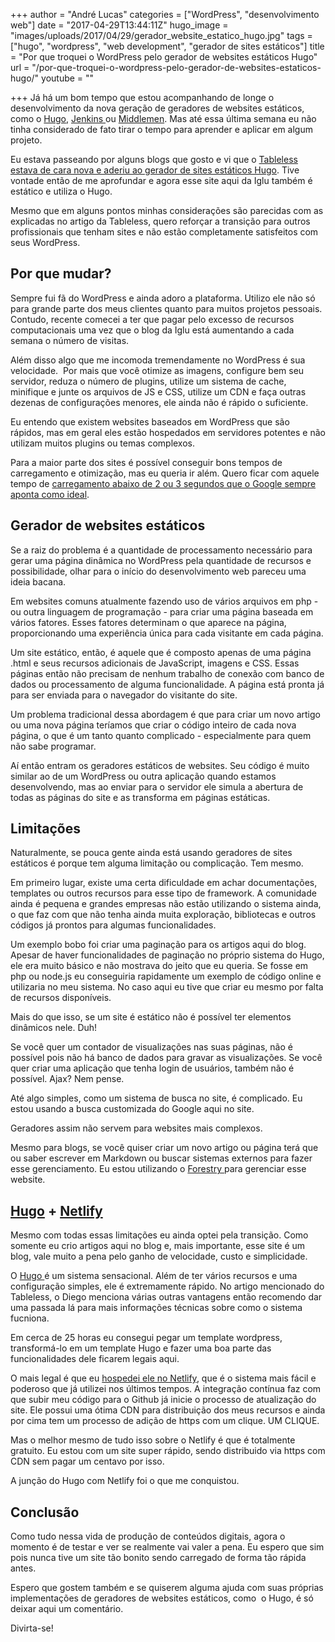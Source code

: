 +++
author = "André Lucas"
categories = ["WordPress", "desenvolvimento web"]
date = "2017-04-29T13:44:11Z"
hugo_image = "images/uploads/2017/04/29/gerador_website_estatico_hugo.jpg"
tags = ["hugo", "wordpress", "web development", "gerador de sites estáticos"]
title = "Por que troquei o WordPress pelo gerador de websites estáticos Hugo"
url = "/por-que-troquei-o-wordpress-pelo-gerador-de-websites-estaticos-hugo/"
youtube = ""

+++
Já há um bom tempo que estou acompanhando de longe o desenvolvimento da nova geração de geradores de websites estáticos, como o [Hugo](https://gohugo.io/), [Jenkins ](https://jenkins.io/)ou [Middlemen](https://middlemanapp.com/). Mas até essa última semana eu não tinha considerado de fato tirar o tempo para aprender e aplicar em algum projeto.

Eu estava passeando por alguns blogs que gosto e vi que o [Tableless estava de cara nova e aderiu ao gerador de sites estáticos Hugo](https://tableless.com.br/site-tableless-estatico/). Tive vontade então de me aprofundar e agora esse site aqui da Iglu também é estático e utiliza o Hugo.

Mesmo que em alguns pontos minhas considerações são parecidas com as explicadas no artigo da Tableless, quero reforçar a transição para outros profissionais que tenham sites e não estão completamente satisfeitos com seus WordPress.

## Por que mudar?

Sempre fui fã do WordPress e ainda adoro a plataforma. Utilizo ele não só para grande parte dos meus clientes quanto para muitos projetos pessoais. Contudo, recente comecei a ter que pagar pelo excesso de recursos computacionais uma vez que o blog da Iglu está aumentando a cada semana o número de visitas.

Além disso algo que me incomoda tremendamente no WordPress é sua velocidade.  Por mais que você otimize as imagens, configure bem seu servidor, reduza o número de plugins, utilize um sistema de cache, minifique e junte os arquivos de JS e CSS, utilize um CDN e faça outras dezenas de configurações menores, ele ainda não é rápido o suficiente.

Eu entendo que existem websites baseados em WordPress que são rápidos, mas em geral eles estão hospedados em servidores potentes e não utilizam muitos plugins ou temas complexos.

Para a maior parte dos sites é possível conseguir bons tempos de carregamento e otimização, mas eu queria ir além. Quero ficar com aquele tempo de [carregamento abaixo de 2 ou 3 segundos que o Google sempre aponta como ideal](http://www.profissionaldeecommerce.com.br/2-segundos-de-carregamento-dos-sites/).

## Gerador de websites estáticos

Se a raiz do problema é a quantidade de processamento necessário para gerar uma página dinâmica no WordPress pela quantidade de recursos e possibilidade, olhar para o início do desenvolvimento web pareceu uma ideia bacana.

Em websites comuns atualmente fazendo uso de vários arquivos em php - ou outra linguagem de programação - para criar uma página baseada em vários fatores. Esses fatores determinam o que aparece na página, proporcionando uma experiência única para cada visitante em cada página.

Um site estático, então, é aquele que é composto apenas de uma página .html e seus recursos adicionais de JavaScript, imagens e CSS. Essas páginas então não precisam de nenhum trabalho de conexão com banco de dados ou processamento de alguma funcionalidade. A página está pronta já para ser enviada para o navegador do visitante do site.

Um problema tradicional dessa abordagem é que para criar um novo artigo ou uma nova página teríamos que criar o código inteiro de cada nova página, o que é um tanto quanto complicado - especialmente para quem não sabe programar.

Aí então entram os geradores estáticos de websites. Seu código é muito similar ao de um WordPress ou outra aplicação quando estamos desenvolvendo, mas ao enviar para o servidor ele simula a abertura de todas as páginas do site e as transforma em páginas estáticas.

## Limitações

Naturalmente, se pouca gente ainda está usando geradores de sites estáticos é porque tem alguma limitação ou complicação. Tem mesmo.

Em primeiro lugar, existe uma certa dificuldade em achar documentações, templates ou outros recursos para esse tipo de framework. A comunidade ainda é pequena e grandes empresas não estão utilizando o sistema ainda, o que faz com que não tenha ainda muita exploração, bibliotecas e outros códigos já prontos para algumas funcionalidades.

Um exemplo bobo foi criar uma paginação para os artigos aqui do blog. Apesar de haver funcionalidades de paginação no próprio sistema do Hugo, ele era muito básico e não mostrava do jeito que eu queria. Se fosse em php ou node.js eu conseguiria rapidamente um exemplo de código online e utilizaria no meu sistema. No caso aqui eu tive que criar eu mesmo por falta de recursos disponíveis.

Mais do que isso, se um site é estático não é possível ter elementos dinâmicos nele. Duh!

Se você quer um contador de visualizações nas suas páginas, não é possível pois não há banco de dados para gravar as visualizações. Se você quer criar uma aplicação que tenha login de usuários, também não é possível. Ajax? Nem pense.

Até algo simples, como um sistema de busca no site, é complicado. Eu estou usando a busca customizada do Google aqui no site.

Geradores assim não servem para websites mais complexos.

Mesmo para blogs, se você quiser criar um novo artigo ou página terá que ou saber escrever em Markdown ou buscar sistemas externos para fazer esse gerenciamento. Eu estou utilizando o [Forestry ](https://forestry.io/)para gerenciar esse website.

## [Hugo](https://gohugo.io/) + [Netlify](https://www.netlify.com/)

Mesmo com todas essas limitações eu ainda optei pela transição. Como somente eu crio artigos aqui no blog e, mais importante, esse site é um blog, vale muito a pena pelo ganho de velocidade, custo e simplicidade.

O [Hugo ](https://gohugo.io/)é um sistema sensacional. Além de ter vários recursos e uma configuração simples, ele é extremamente rápido. No artigo mencionado do Tableless, o Diego menciona várias outras vantagens então recomendo dar uma passada lá para mais informações técnicas sobre como o sistema fucniona.

Em cerca de 25 horas eu consegui pegar um template wordpress, transformá-lo em um template Hugo e fazer uma boa parte das funcionalidades dele ficarem legais aqui.

O mais legal é que eu [hospedei ele no Netlify](https://www.netlify.com/), que é o sistema mais fácil e poderoso que já utilizei nos últimos tempos. A integração contínua faz com que subir meu código para o Github já inicie o processo de atualização do site. Ele possui uma ótima CDN para distribuição dos meus recursos e ainda por cima tem um processo de adição de https com um clique. UM CLIQUE.

Mas o melhor mesmo de tudo isso sobre o Netlify é que é totalmente gratuito. Eu estou com um site super rápido, sendo distribuido via https com CDN sem pagar um centavo por isso.

A junção do Hugo com Netlify foi o que me conquistou.

## Conclusão

Como tudo nessa vida de produção de conteúdos digitais, agora o momento é de testar e ver se realmente vai valer a pena. Eu espero que sim pois nunca tive um site tão bonito sendo carregado de forma tão rápida antes.

Espero que gostem também e se quiserem alguma ajuda com suas próprias implementações de geradores de websites estáticos, como  o Hugo, é só deixar aqui um comentário.

Divirta-se!